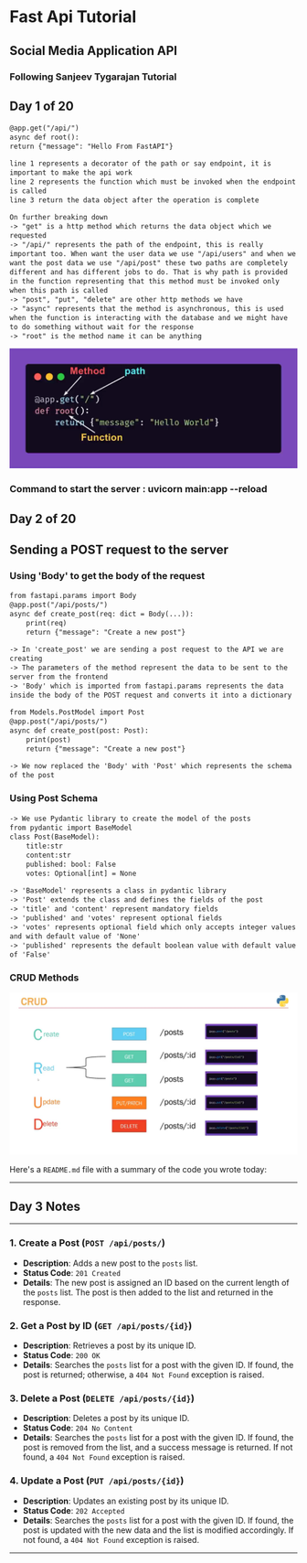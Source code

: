 # Fast Api Tutorial

## Social Media Application API

### Following Sanjeev Tygarajan Tutorial

## Day 1 of 20

<!-- Path Defination or Route Defination-->

```
@app.get("/api/")
async def root():
return {"message": "Hello From FastAPI"}
```

```
line 1 represents a decorator of the path or say endpoint, it is important to make the api work
line 2 represents the function which must be invoked when the endpoint is called
line 3 return the data object after the operation is complete
```

```
On further breaking down
-> "get" is a http method which returns the data object which we requested
-> "/api/" represents the path of the endpoint, this is really important too. When want the user data we use "/api/users" and when we want the post data we use "/api/post" these two paths are completely different and has different jobs to do. That is why path is provided in the function representing that this method must be invoked only when this path is called
-> "post", "put", "delete" are other http methods we have
-> "async" represents that the method is asynchronous, this is used when the function is interacting with the database and we might have to do something without wait for the response
-> "root" is the method name it can be anything
```

![Structure of the Route](image-1.png)

### Command to start the server : uvicorn main:app --reload

## Day 2 of 20

## Sending a POST request to the server

### Using 'Body' to get the body of the request

```
from fastapi.params import Body
@app.post("/api/posts/")
async def create_post(req: dict = Body(...)):
    print(req)
    return {"message": "Create a new post"}
```

```
-> In 'create_post' we are sending a post request to the API we are creating
-> The parameters of the method represent the data to be sent to the server from the frontend
-> 'Body' which is imported from fastapi.params represents the data inside the body of the POST request and converts it into a dictionary
```

```
from Models.PostModel import Post
@app.post("/api/posts/")
async def create_post(post: Post):
    print(post)
    return {"message": "Create a new post"}
```

```
-> We now replaced the 'Body' with 'Post' which represents the schema of the post
```

### Using Post Schema

```
-> We use Pydantic library to create the model of the posts
from pydantic import BaseModel
class Post(BaseModel):
    title:str
    content:str
    published: bool: False
    votes: Optional[int] = None

```

```
-> 'BaseModel' represents a class in pydantic library
-> 'Post' extends the class and defines the fields of the post
-> 'title' and 'content' represent mandatory fields
-> 'published' and 'votes' represent optional fields
-> 'votes' represents optional field which only accepts integer values and with default value of 'None'
-> 'published' represents the default boolean value with default value of 'False'

```

### CRUD Methods

![Crud methods](image.png)

Here's a `README.md` file with a summary of the code you wrote today:

---

## Day 3 Notes

---

### 1. **Create a Post (`POST /api/posts/`)**

- **Description**: Adds a new post to the `posts` list.
- **Status Code**: `201 Created`
- **Details**: The new post is assigned an ID based on the current length of the `posts` list. The post is then added to the list and returned in the response.

### 2. **Get a Post by ID (`GET /api/posts/{id}`)**

- **Description**: Retrieves a post by its unique ID.
- **Status Code**: `200 OK`
- **Details**: Searches the `posts` list for a post with the given ID. If found, the post is returned; otherwise, a `404 Not Found` exception is raised.

### 3. **Delete a Post (`DELETE /api/posts/{id}`)**

- **Description**: Deletes a post by its unique ID.
- **Status Code**: `204 No Content`
- **Details**: Searches the `posts` list for a post with the given ID. If found, the post is removed from the list, and a success message is returned. If not found, a `404 Not Found` exception is raised.

### 4. **Update a Post (`PUT /api/posts/{id}`)**

- **Description**: Updates an existing post by its unique ID.
- **Status Code**: `202 Accepted`
- **Details**: Searches the `posts` list for a post with the given ID. If found, the post is updated with the new data and the list is modified accordingly. If not found, a `404 Not Found` exception is raised.

---
